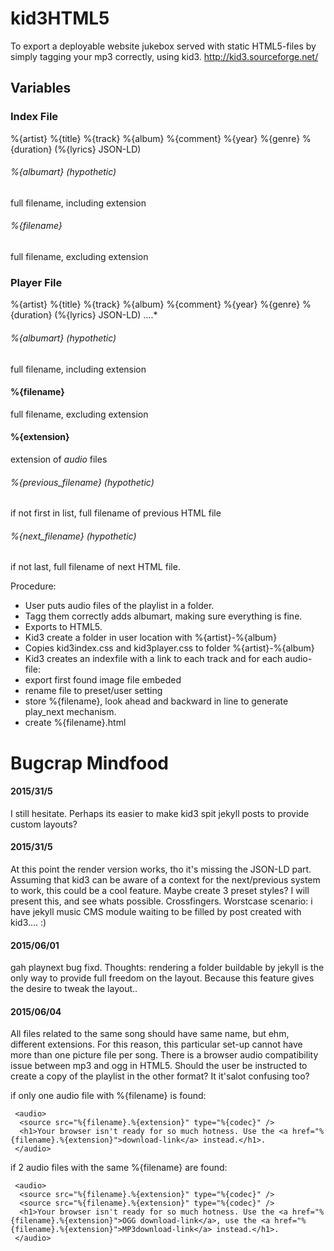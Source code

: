 # kid3HTML5
To export a deployable website jukebox served with static HTML5-files by simply tagging your mp3 correctly, using kid3. http://kid3.sourceforge.net/

## Variables 

### Index File
%{artist} %{title} %{track} %{album} %{comment} %{year} %{genre} %{duration} (%{lyrics} JSON-LD)
###### %{albumart} (hypothetic)
full filename, including extension 
###### %{filename}
full filename, excluding extension

### Player File
%{artist} %{title} %{track} %{album} %{comment} %{year} %{genre} %{duration} (%{lyrics} JSON-LD) ....*
###### %{albumart} (hypothetic)
full filename, including extension 
#### %{filename}
full filename, excluding extension
#### %{extension}
extension of _audio_ files
###### %{previous_filename} (hypothetic)
if not first in list, full filename of previous HTML file
###### %{next_filename} (hypothetic)
if not last, full filename of next HTML file.

Procedure:
- User puts audio files of the playlist in a folder.
- Tagg them correctly adds albumart, making sure everything is fine.
- Exports to HTML5.
- Kid3 create a folder in user location with %{artist}-%{album}
- Copies kid3index.css and kid3player.css to folder %{artist}-%{album}
- Kid3 creates an indexfile with a link to each track and for each audio-file:
 - export first found image file embeded
 - rename file to preset/user setting
 - store %{filename}, look ahead and backward in line to generate play_next mechanism.
 - create %{filename}.html 



# Bugcrap Mindfood
#### 2015/31/5
I still hesitate. Perhaps its easier to make kid3 spit jekyll posts to provide custom layouts?

#### 2015/31/5
At this point the render version works, tho it's missing the JSON-LD part. Assuming that kid3 can be aware of a context for the next/previous system to work, this could be a cool feature. Maybe create 3 preset styles? I will present this, and see whats possible. Crossfingers. Worstcase scenario: i have jekyll music CMS module waiting to be filled by post created with kid3.... :)

#### 2015/06/01 
gah playnext bug fixd. Thoughts: rendering a folder buildable by jekyll is the only way to provide full freedom on the layout. Because this feature gives the desire to tweak the layout..

#### 2015/06/04
All files related to the same song should have same name, but ehm, different extensions. For this reason, this particular set-up cannot have more than one picture file per song. There is a browser audio compatibility issue between mp3 and ogg in HTML5. Should the user be instructed to create a copy of the playlist in the other format? It it'salot confusing too? 

if only one audio file with %{filename} is found:
```
 <audio>
  <source src="%{filename}.%{extension}" type="%{codec}" />
  <h1>Your browser isn't ready for so much hotness. Use the <a href="%{filename}.%{extension}">download-link</a> instead.</h1>.
 </audio>
```
if 2 audio files with the same %{filename} are found:
```
 <audio>
  <source src="%{filename}.%{extension}" type="%{codec}" />
  <source src="%{filename}.%{extension}" type="%{codec}" />
  <h1>Your browser isn't ready for so much hotness. Use the <a href="%{filename}.%{extension}">OGG download-link</a>, use the <a href="%{filename}.%{extension}">MP3download-link</a> instead.</h1>.
 </audio>
```
